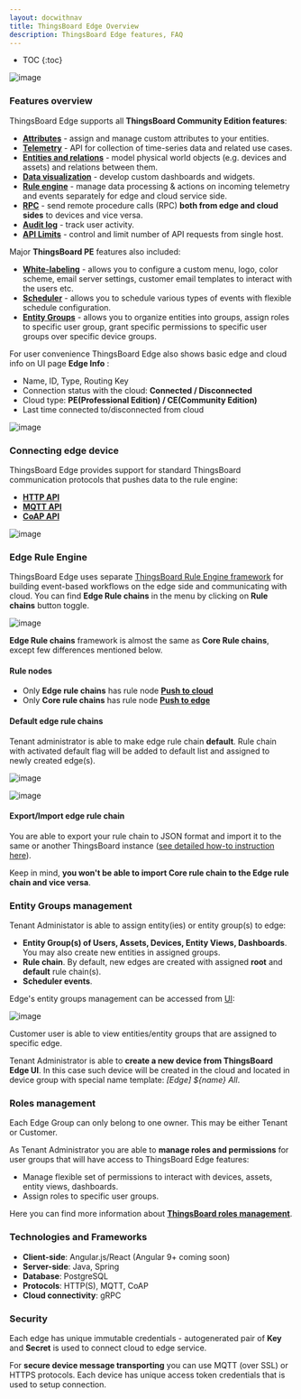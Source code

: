 ```yaml
---
layout: docwithnav
title: ThingsBoard Edge Overview
description: ThingsBoard Edge features, FAQ
---
```


* TOC
{:toc}

![image](/images/edge/overview/edge_overview.svg)

### Features overview

ThingsBoard Edge supports all **ThingsBoard Community Edition features**:
<ul>
<li><b><a href="/docs/user-guide/attributes/">Attributes</a></b> - assign and manage custom attributes to your entities.</li>
<li><b><a href="/docs/user-guide/telemetry/">Telemetry</a></b> - API for collection of time-series data and related use cases.</li>
<li><b><a href="/docs/user-guide/entities-and-relations/">Entities and relations</a></b> - model physical world objects (e.g. devices and assets) and relations between them.</li>
<li><b><a href="/docs/guides#AnchorIDDataVisualization">Data visualization</a></b> - develop custom dashboards and widgets.</li>
<li><b><a href="/docs/edge/overview/#edge-rule-engine">Rule engine</a></b> - manage data processing & actions on incoming telemetry and events separately for edge and cloud service side.</li>
<li><b><a href="/docs/user-guide/rpc/">RPC</a></b> - send remote procedure calls (RPC) <b>both from edge and cloud sides</b> to devices and vice versa.</li>
<li><b><a href="/docs/user-guide/audit-log/">Audit log</a></b> - track user activity.</li>
<li><b><a href="/docs/user-guide/api-limits/">API Limits</a></b> - control and limit number of API requests from single host.</li>
</ul>

Major **ThingsBoard PE** features also included:
 * [**White-labeling**](/docs/user-guide/white-labeling/) - allows you to configure a custom menu, logo, color scheme, email server settings, customer email templates to interact with the users etc.
 * [**Scheduler**](/docs/user-guide/scheduler/) - allows you to schedule various types of events with flexible schedule configuration.
 * [**Entity Groups**](/docs/user-guide/groups/) - allows you to organize entities into groups, assign roles to specific user group, grant specific permissions to specific user groups over specific device groups.

For user convenience ThingsBoard Edge also shows basic edge and cloud info on UI page **Edge Info** : 
* Name, ID, Type, Routing Key
* Connection status with the cloud: **Connected / Disconnected**
* Cloud type: **PE(Professional Edition) / CE(Community Edition)**
* Last time connected to/disconnected from cloud

![image](/images/edge/edge-overview.png)

### Connecting edge device

ThingsBoard Edge provides support for standard ThingsBoard communication protocols that pushes data to the rule engine:
* [**HTTP API**](/docs/reference/http-api/)
* [**MQTT API**](/docs/reference/mqtt-api/)
* [**CoAP API**](/docs/reference/coap-api/)

![image](/images/edge/overview/edge_architecture.svg)

### Edge Rule Engine

ThingsBoard Edge uses separate [ThingsBoard Rule Engine framework](/docs/user-guide/rule-engine-2-0/re-getting-started/) for building event-based workflows on the edge side and communicating with cloud.
You can find **Edge Rule chains** in the menu by clicking on **Rule chains** button toggle. 

![image](/images/edge/nodes/rule-chains-menu.png)

**Edge Rule chains** framework is almost the same as **Core Rule chains**, except few differences mentioned below.
 
#### Rule nodes

 * Only **Edge rule chains** has rule node [**Push to cloud**](/docs/user-guide/rule-engine-2-0/action-nodes/#push-to-cloud)
 * Only **Core rule chains** has rule node [**Push to edge**](/docs/user-guide/rule-engine-2-0/action-nodes/#push-to-edge)

#### Default edge rule chains

Tenant administrator is able to make edge rule chain **default**. 
Rule chain with activated default flag will be added to default list and assigned to newly created edge(s).

![image](/images/edge/nodes/make-default.png)

![image](/images/edge/nodes/default.png)

#### Export/Import edge rule chain

You are able to export your rule chain to JSON format and import it to the same or another ThingsBoard instance ([see detailed how-to instruction here](/docs/user-guide/ui/rule-chains/#rule-chains-importexport)).

Keep in mind, **you won't be able to import Core rule chain to the Edge rule chain and vice versa**.

### Entity Groups management

Tenant Administator is able to assign entity(ies) or entity group(s) to edge:
 * **Entity Group(s) of Users, Assets, Devices, Entity Views, Dashboards**. You may also create new entities in assigned groups.
 * **Rule chain**. By default, new edges are created with assigned **root** and **default** rule chain(s).
 * **Scheduler events**.

Edge's entity groups management can be accessed from [UI](/docs/user-guide/ui/edges/):  

![image](/images/edge/overview/cloud-management2.png)

Customer user is able to view entities/entity groups that are assigned to specific edge.

Tenant Administrator is able to **create a new device from ThingsBoard Edge UI**. In this case such device will be created in the cloud and located in device group with special name template: *[Edge] ${name} All*.

### Roles management

Each Edge Group can only belong to one owner. This may be either Tenant or Customer. 

As Tenant Administrator you are able to **manage roles and permissions** for user groups that will have access to ThingsBoard Edge features:
 * Manage flexible set of permissions to interact with devices, assets, entity views, dashboards.
 * Assign roles to specific user groups.
 
Here you can find more information about [**ThingsBoard roles management**](/docs/user-guide/rbac/).

### Technologies and Frameworks
* **Client-side**: Angular.js/React (Angular 9+ coming soon)
* **Server-side**: Java, Spring
* **Database**: PostgreSQL
* **Protocols**: HTTP(S), MQTT, CoAP
* **Cloud connectivity**: gRPC

### Security
Each edge has unique immutable credentials - autogenerated pair of **Key** and **Secret** is used to connect cloud to edge service.

For **secure device message transporting** you can use MQTT (over SSL) or HTTPS protocols. Each device has unique access token credentials that is used to setup connection.
